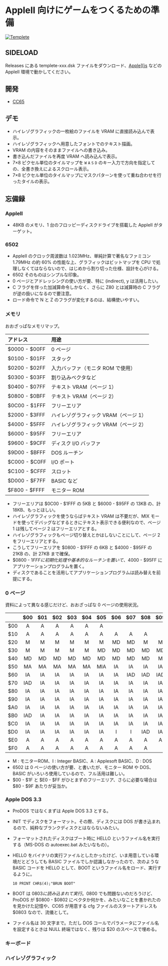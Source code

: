 # AppleII 向けにゲームをつくるための準備

[![Templete](http://img.youtube.com/vi/-e1odH8IzAk/0.jpg)](https://www.youtube.com/watch?v=-e1odH8IzAk)

## SIDELOAD
Releases にある templete-xxx.dsk ファイルをダウンロード、[Apple\]\[js](https://www.scullinsteel.com/apple2/) などの AppleII 環境で動かしてください。

## 開発
- [CC65](https://cc65.github.io)

## デモ
- ハイレゾグラフィックの一枚絵のファイルを VRAM に直接読み込んで表示。
- ハイレゾグラフィックへ用意したフォントでのテキスト描画。
- VRAM の内容をそのままファイルへの書き込み。
- 書き込んだファイルを再度 VRAM へ読み込んで表示。
- 7×8 ピクセル単位のタイルマップを `W` `A` `S` `D` のキー入力で方向を指定しての、全書き換えによるスクロール表示。
- 7×8 ピクセル単位のタイルマップにマスクパターンを使って重ね合わせを行ったタイルの表示。

## 忘備録

### AppleII
- 48KB のメモリ、1 台のフロッピーディスクドライブを搭載した AppleII がターゲット。

### 6502
- AppleII のクロック周波数は 1.023MHz、単純計算で著名なファミコン 1.79MHz の約 60% の性能な上、グラフィックはビットマップを CPU で処理しなくてはならないので、はじめから割り切った仕様、設計を心がける。
- 6502 そのものはシンプルな印象。
- 0 ページとアドレッシングの使い方が要、特に (indirect), y は活用したい。
- C フラグを伴った加減算命令しかなく、さらに Z80 とは減算時の C フラグが逆の扱いになるので要注意。
- ロード命令で N と Z のフラグが変化するのは、結構使いやすい。

### メモリ
おおざっぱなメモリマップ。

| アドレス | 用途 |
| :--- | :--- |
| $0000 - $00FF | 0 ページ |
| $0100 - $01FF | スタック |
| $0200 - $02FF | 入力バッファ（モニタ ROM で使用） |
| $0300 - $03FF | 割り込みベクタなど |
| $0400 - $07FF | テキスト VRAM（ページ 1） |
| $0800 - $0BFF | テキスト VRAM（ページ 2） |
| $0C00 - $1FFF | フリーエリア |
| $2000 - $3FFF | ハイレゾグラフィック VRAM（ページ 1） |
| $4000 - $5FFF | ハイレゾグラフィック VRAM（ページ 2） |
| $6000 - $95FF | フリーエリア |
| $9600 - $9CFF | ディスク I/O バッファ |
| $9D00 - $BFFF | DOS ルーチン |
| $C000 - $C0FF | I/O ポート |
| $C100 - $CFFF | スロット |
| $D000 - $F7FF | BASIC など |
| $F800 - $FFFF | モニター ROM |

- フリーエリアは $0C00 - $1FFF の 5KB と $6000 - $95FF の 13KB の、計 18KB、もっとほしい。
- ハイレゾグラフィックを使うならばテキスト VRAM は不要だが、MIX モードを使ってデバッグなどするときにテキスト表示できる便利なので、ページ 1 は残してページ 2 はフリーエリアとする。
- ハイレゾグラフィックもページ切り替えとかはしないことにして、ページ 2 をフリーエリアとする。
- こうしてフリーエリアを $0800 - $1FFF の 6KB と $4000 - $95FF の 21KB の、計 27KB まで確保。
- $0800 - $1FFF に初期化処理や基本的なルーチンを置いて、$4000 - $95FF にアプリケーションプログラムを置く。
- ディスクであることを活用してアプリケーションプログラムは読み替えを前提にする。

### 0 ページ
資料によって異なる感じだけど、おおざっぱな 0 ページの使用状況。

|  | $00 | $01 | $02 | $03 | $04 | $05 | $06 | $07 | $08 | $09 | $0A | $0B | $0C | $0D | $0E | $0F |
| :---: | :---: | :---: | :---: | :---: | :---: | :---: | :---: | :---: | :---: | :---: | :---: | :---: | :---: | :---: | :---: | :---: |
| $00 | A | A | A | A | A | A |  |  |  |  | A | A | A | A | A | A |
| $10 | A | A | A | A | A | A | A | A | A |  |  |  |  |  |  |  |
| $20 | M | M | M | M | M | M | MD | MD | M | M | MD | MD | MD | MD | MD | MD |
| $30 | M | M | M | M | M | MD | MD | MD | MD | MD | M | M | M | M | MD | MD |
| $40 | MD | MD | MD | MD | MD | MD | MD | MD | MD | M | ID | ID | ID | ID |  |  |
| $50 | MA | MA | MA | MA | MA | MIA | IA | IA | IA | IA | IA | IA | IA | IA | IA | IA |
| $60 | IA | IA | IA | IA | IA | IA | IA | IAD | IAD | IAD | IAD | IA | IA | IA | IA | IAD |
| $70 | IAD | IA | IA | IA | IA | IA | IA | IA | IA | IA | IA | IA | IA | IA | IA | IA |
| $80 | IA | IA | IA | IA | IA | IA | IA | IA | IA | IA | IA | IA | IA | IA | IA | IA |
| $90 | IA | IA | IA | IA | IA | IA | IA | IA | IA | IA | IA | IA | IA | IA | IA | IA |
| $A0 | IA | IA | IA | IA | IA | IA | IA | IA | IA | IA | IA | IA | IA | IA | IA | IAD |
| $B0 | IAD | IA | IA | IA | IA | IA | IA | IA | IA | IA | IA | IA | IA | IA | IA | IA |
| $C0 | IA | IA | IA | IA | IA | IA | IA | IA | IA | IA | IAD | IAD | IAD | IAD | I | I |
| $D0 | IA | IA | IA | IA | IA | IA | I | I | IAD | IA | IA | IA | IA | IA | IA | IA |
| $E0 | A | A | A | A | A | A | A | A | A | A | A |  |  |  |  |  |
| $F0 | A | A | A | A | A | A | A | A | A |  |  |  |  |  |  |  |

- M : モニターROM、I : Integer BASIC、A : Applesoft BASIC、D : DOS
- 6502 は 0 ページの使い方が要、と書いたが、モニター ROM や DOS、BASIC がいろいろ使用しているので、フル活用は難しい。
- $00 - $1F と $E0 - $FF がひとまずのフリーエリア、さらに必要な場合は $80 - $9F あたりが妥当か。

### Apple DOS 3.3
- ProDOS ではなくまずは Apple DOS 3.3 とする。
- INIT でディスクをフォーマット。その際、ディスクには DOS が書き込まれるので、純粋なブランクディスクとはならないみたい。
- フォーマットされたディスクはブート時に HELLO というファイル名を実行する（MS-DOS の autoexec.bat みたいなもの）。
- HELLO をバイナリの実行ファイルとしたかったけど、いま用意している環境だとどうしても BASIC ファイルでしか認識しなかったので、次のような BASIC コードを HELLO として、BOOT というファイル名をロード、実行するように。

    ```
    10 PRINT CHR$(4);"BRUN BOOT"
    ```
- BOOT は $0803 に読み込まれて実行。$0800 でも問題ないのだろうけど、ProDOS が $0800 - $0802 にベクタか何かを、みたいなことを書かれたのを見かけた記憶や、CC65 が用意する cfg ファイルのスタートアドレスも $0803 なので、流儀として。
- ファイル名は 30 文字まで。ただし DOS コールでパラメータにファイル名を設定するときは NULL 終端ではなく、残りは $20 のスペースで埋める。

### キーボード

### ハイレゾグラフィック


